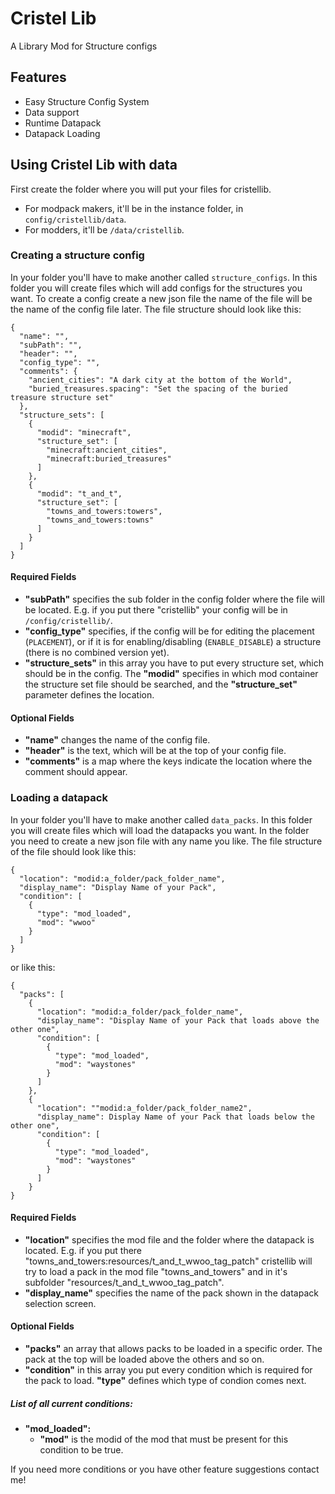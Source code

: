# Cristel Lib
A Library Mod for Structure configs

## Features
- Easy Structure Config System
- Data support
- Runtime Datapack
- Datapack Loading

## Using Cristel Lib with data
First create the folder where you will put your files for cristellib.
- For modpack makers, it'll be in the instance folder, in `config/cristellib/data`.
- For modders, it'll be `/data/cristellib`.

### Creating a structure config
In your folder you'll have to make another called `structure_configs`. In this folder you will create files which will add configs for the structures you want.
To create a config create a new json file the name of the file will be the name of the config file later.
The file structure should look like this:
```
{
  "name": "",
  "subPath": "",
  "header": "",
  "config_type": "",
  "comments": {
    "ancient_cities": "A dark city at the bottom of the World",
    "buried_treasures.spacing": "Set the spacing of the buried treasure structure set"
  },
  "structure_sets": [
    {
      "modid": "minecraft",
      "structure_set": [
        "minecraft:ancient_cities",
        "minecraft:buried_treasures"
      ]
    },
    {
      "modid": "t_and_t",
      "structure_set": [
        "towns_and_towers:towers",
        "towns_and_towers:towns"
      ]
    }
  ]
}
```
#### Required Fields
- **"subPath"** specifies the sub folder in the config folder where the file will be located. E.g. if you put there "cristellib" your config will be in `/config/cristellib/`.
- **"config_type"** specifies, if the config will be for editing the placement (`PLACEMENT`), or if it is for enabling/disabling (`ENABLE_DISABLE`) a structure (there is no combined version yet).
- **"structure_sets"** in this array you have to put every structure set, which should be in the config. The **"modid"** specifies in which mod container the structure set file should be searched, and the **"structure_set"** parameter defines the location.

#### Optional Fields
- **"name"** changes the name of the config file.
- **"header"** is the text, which will be at the top of your config file.
- **"comments"** is a map where the keys indicate the location where the comment should appear.

### Loading a datapack
In your folder you'll have to make another called `data_packs`. In this folder you will create files which will load the datapacks you want.
In the folder you need to create a new json file with any name you like.
The file structure of the file should look like this:
```
{
  "location": "modid:a_folder/pack_folder_name",
  "display_name": "Display Name of your Pack",
  "condition": [
    {
      "type": "mod_loaded",
      "mod": "wwoo"
    }
  ]
}
```
or like this:
```
{
  "packs": [
    {
      "location": "modid:a_folder/pack_folder_name",
      "display_name": "Display Name of your Pack that loads above the other one",
      "condition": [
        {
          "type": "mod_loaded",
          "mod": "waystones"
        }
      ]
    },
    {
      "location": ""modid:a_folder/pack_folder_name2",
      "display_name": Display Name of your Pack that loads below the other one",
      "condition": [
        {
          "type": "mod_loaded",
          "mod": "waystones"
        }
      ]
    }
}
```

#### Required Fields
- **"location"** specifies the mod file and the folder where the datapack is located. E.g. if you put there "towns_and_towers:resources/t_and_t_wwoo_tag_patch" cristellib will try to load a pack in the mod file "towns_and_towers" and in it's subfolder "resources/t_and_t_wwoo_tag_patch".
- **"display_name"** specifies the name of the pack shown in the datapack selection screen.

#### Optional Fields
- **"packs"** an array that allows packs to be loaded in a specific order. The pack at the top will be loaded above the others and so on.
- **"condition"** in this array you put every condition which is required for the pack to load. **"type"** defines which type of condion comes next.

##### **List of all current conditions:**
- **"mod_loaded":**
  - **"mod"** is the modid of the mod that must be present for this condition to be true.

If you need more conditions or you have other feature suggestions contact me!
